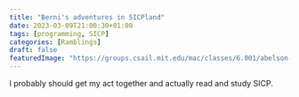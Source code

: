 ```yaml
---
title: "Berni's adventures in SICPland"
date: 2023-03-09T21:00:30+01:00
tags: [programming, SICP]
categories: [Ramblings]
draft: false
featuredImage: "https://groups.csail.mit.edu/mac/classes/6.001/abelson-sussman-lectures/wizard.jpg"
---
```

I probably should get my act together and actually read and study SICP.
